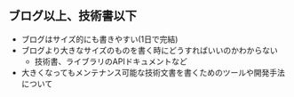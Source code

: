 ## ブログ以上、技術書以下

-   ブログはサイズ的にも書きやすい(1日で完結)
-   ブログより大きなサイズのものを書く時にどうすればいいのかわからない
    -   技術書、ライブラリのAPIドキュメントなど
-   大きくなってもメンテナンス可能な技術文書を書くためのツールや開発手法について

